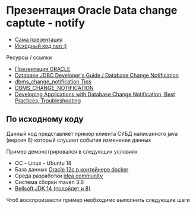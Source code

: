 Презентация Oracle Data change captute - notify
===============================================

* [Сама презентация](https://github.com/gochaorg/samples/blob/master/oracle-db-change-notif2/doc/pres.pdf)
* [Исходный код nen :)](https://github.com/gochaorg/samples/tree/master/oracle-db-change-notif2)

Ресурсы / ссылки

* [Презентация ORACLE](http://www.oraclebi.ru/files/presentations/imelnikov/ChangeNotification.pdf)
* [Database JDBC Developer's Guide / Database Change Notification](https://docs.oracle.com/cd/E11882_01/java.112/e16548/dbchgnf.htm#JJDBC28815)
* [dbms_change_notification Tips](http://www.dba-oracle.com/t_packages_dbms_change_notification.htm)
* [DBMS_CHANGE_NOTIFICATION](https://docs.oracle.com/cd/B19306_01/appdev.102/b14258/d_chngnt.htm#BABEECBE)
* [Developing Applications with Database Change Notification, Best Practices, Troubleshooting](https://docs.oracle.com/cd/B19306_01/B14251_01/adfns_dcn.htm#ADFNS1020)

По исходному коду
-----------------

Данный код представляет пример клиента СУБД написанного java (версия 8) который слушает события изменения данных

Пример демонстрировался в следующих условиях

* ОС - Linux - Ubuntu 18
* База данных [Oracle 12c в контейнере docker](https://hub.docker.com/_/oracle-database-enterprise-edition)
* Среда разработки [idea community](https://www.jetbrains.com/ru-ru/idea/)
* Система сборки maven 3.6
* [Bellsoft JDK 14 (подойдет и 8)](https://bell-sw.com/pages/java-14/)

Чтоб восспроизвести пример необходимо выполнить следующие шаги
